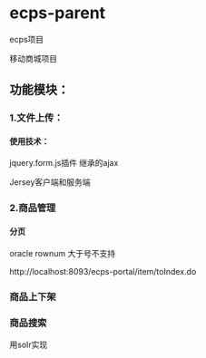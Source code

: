 # ecps-parent
ecps项目

移动商城项目

## 功能模块：

### 1.文件上传：

#### 使用技术：

jquery.form.js插件 继承的ajax

Jersey客户端和服务端

### 2.商品管理

#### 分页

oracle rownum 大于号不支持 

http://localhost:8093/ecps-portal/item/toIndex.do

### 商品上下架
### 商品搜索
用solr实现